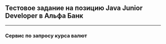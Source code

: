 ## Тестовое задание на позицию Java Junior Developer в Альфа Банк
___
### Сервис по запросу курса валют